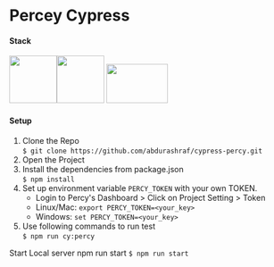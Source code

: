 # Percey Cypress


#### Stack
<img src="https://media.licdn.com/dms/image/C560BAQE_K9NXz6hABQ/company-logo_200_200/0/1600982084728?e=2147483647&v=beta&t=s9CeH1q37Xub7V2QhR2w2b0MMR9ffail64Tqdmoxad0" height="85"/><img src="https://avatars0.githubusercontent.com/u/8908513?s=200&v=4?raw=true" height="85" />    <img src="https://i.pinimg.com/originals/48/4d/9a/484d9a03c676a55671a9d257a48c4378.png?raw=true?raw=true" width="110" height="70"/>

#### Setup
1. Clone the Repo<br />
`$ git clone https://github.com/abdurashraf/cypress-percy.git`<br/>
2. Open the Project<br />
3. Install the dependencies from package.json<br />
 `$ npm install`<br />
4. Set up environment variable `PERCY_TOKEN` with your own TOKEN.
    * Login to Percy's Dashboard > Click on Project Setting > Token
    * Linux/Mac: `export PERCY_TOKEN=<your_key>`
    * Windows: `set PERCY_TOKEN=<your_key>`
5. Use following commands to run test <br />
 `$ npm run cy:percy `<br />


Start Local server
npm run start
`$ npm run start `

